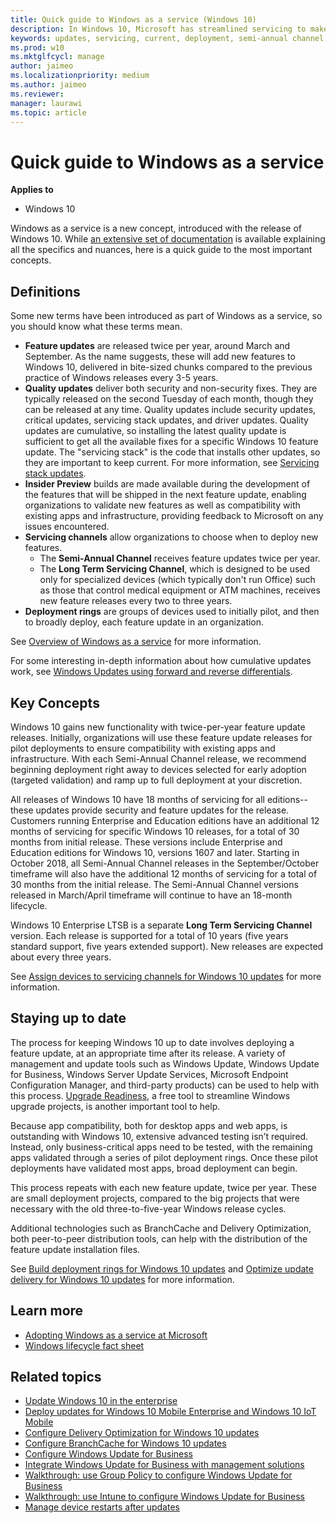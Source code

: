 ```yaml
---
title: Quick guide to Windows as a service (Windows 10)
description: In Windows 10, Microsoft has streamlined servicing to make operating system updates simpler to test, manage, and deploy.
keywords: updates, servicing, current, deployment, semi-annual channel, feature, quality, rings, insider, tools
ms.prod: w10
ms.mktglfcycl: manage
author: jaimeo
ms.localizationpriority: medium
ms.author: jaimeo
ms.reviewer: 
manager: laurawi
ms.topic: article
---
```


# Quick guide to Windows as a service


**Applies to**

- Windows 10

Windows as a service is a new concept, introduced with the release of Windows 10. While [an extensive set of documentation](index.md) is available explaining all the specifics and nuances, here is a quick guide to the most important concepts.

## Definitions

Some new terms have been introduced as part of Windows as a service, so you should know what these terms mean.
- **Feature updates** are released twice per year, around March and September. As the name suggests, these will add new features to Windows 10, delivered in bite-sized chunks compared to the previous practice of Windows releases every 3-5 years.
- **Quality updates** deliver both security and non-security fixes. They are typically released on the second Tuesday of each month, though they can be released at any time. Quality updates include security updates, critical updates, servicing stack updates, and driver updates. Quality updates are cumulative, so installing the latest quality update is sufficient to get all the available fixes for a specific Windows 10 feature update. The "servicing stack" is the code that installs other updates, so they are important to keep current. For more information, see [Servicing stack updates](servicing-stack-updates.md).
- **Insider Preview** builds are made available during the development of the features that will be shipped in the next feature update, enabling organizations to validate new features as well as compatibility with existing apps and infrastructure, providing feedback to Microsoft on any issues encountered.
- **Servicing channels** allow organizations to choose when to deploy new features. 
    - The **Semi-Annual Channel** receives feature updates twice per year. 
    - The **Long Term Servicing Channel**, which is designed to be used only for specialized devices (which typically don't run Office) such as those that control medical equipment or ATM machines, receives new feature releases every two to three years.
- **Deployment rings** are groups of devices used to initially pilot, and then to broadly deploy, each feature update in an organization. 

See [Overview of Windows as a service](waas-overview.md) for more information.

For some interesting in-depth information about how cumulative updates work, see [Windows Updates using forward and reverse differentials](PSFxWhitepaper.md).

## Key Concepts

Windows 10 gains new functionality with twice-per-year feature update releases. Initially, organizations will use these feature update releases for pilot deployments to ensure compatibility with existing apps and infrastructure. With each Semi-Annual Channel release, we recommend beginning deployment right away to devices selected for early adoption (targeted validation) and ramp up to full deployment at your discretion. 

All releases of Windows 10 have 18 months of servicing for all editions--these updates provide security and feature updates for the release. Customers running Enterprise and Education editions have an additional 12 months of servicing for specific Windows 10 releases, for a total of 30 months from initial release. These versions include Enterprise and Education editions for Windows 10, versions 1607 and later. Starting in October 2018, all Semi-Annual Channel releases in the September/October timeframe will also have the additional 12 months of servicing for a total of 30 months from the initial release. The Semi-Annual Channel versions released in March/April timeframe will continue to have an 18-month lifecycle.

Windows 10 Enterprise LTSB is a separate **Long Term Servicing Channel** version. Each release is supported for a total of 10 years (five years standard support, five years extended support). New releases are expected about every three years.

See [Assign devices to servicing channels for Windows 10 updates](waas-servicing-channels-windows-10-updates.md) for more information.

## Staying up to date

The process for keeping Windows 10 up to date involves deploying a feature update, at an appropriate time after its release. A variety of management and update tools such as Windows Update, Windows Update for Business, Windows Server Update Services, Microsoft Endpoint Configuration Manager, and third-party products) can be used to help with this process. [Upgrade Readiness](https://docs.microsoft.com/windows/deployment/upgrade/upgrade-readiness-get-started), a free tool to streamline Windows upgrade projects, is another important tool to help.

Because app compatibility, both for desktop apps and web apps, is outstanding with Windows 10, extensive advanced testing isn’t required. Instead, only business-critical apps need to be tested, with the remaining apps validated through a series of pilot deployment rings. Once these pilot deployments have validated most apps, broad deployment can begin.

This process repeats with each new feature update, twice per year. These are small deployment projects, compared to the big projects that were necessary with the old three-to-five-year Windows release cycles.

Additional technologies such as BranchCache and Delivery Optimization, both peer-to-peer distribution tools, can help with the distribution of the feature update installation files.

See [Build deployment rings for Windows 10 updates](waas-deployment-rings-windows-10-updates.md) and [Optimize update delivery for Windows 10 updates](waas-optimize-windows-10-updates.md) for more information.


 
## Learn more

- [Adopting Windows as a service at Microsoft](https://www.microsoft.com/itshowcase/Article/Content/851/Adopting-Windows-as-a-service-at-Microsoft)
- [Windows lifecycle fact sheet](https://support.microsoft.com/help/13853/windows-lifecycle-fact-sheet)

## Related topics

- [Update Windows 10 in the enterprise](index.md)
- [Deploy updates for Windows 10 Mobile Enterprise and Windows 10 IoT Mobile](waas-mobile-updates.md) 
- [Configure Delivery Optimization for Windows 10 updates](waas-delivery-optimization.md)
- [Configure BranchCache for Windows 10 updates](waas-branchcache.md)
- [Configure Windows Update for Business](waas-configure-wufb.md)
- [Integrate Windows Update for Business with management solutions](waas-integrate-wufb.md)
- [Walkthrough: use Group Policy to configure Windows Update for Business](waas-wufb-group-policy.md)
- [Walkthrough: use Intune to configure Windows Update for Business](https://docs.microsoft.com/intune/windows-update-for-business-configure)
- [Manage device restarts after updates](waas-restart.md)








